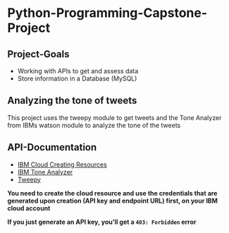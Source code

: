 # Python-Programming-Capstone-Project

## Project-Goals
- Working with APIs to get and assess data
- Store information in a Database (MySQL)

## Analyzing the tone of tweets
This project uses the tweepy module to get tweets and the Tone Analyzer from IBMs watson module to analyze the tone of the tweets

## API-Documentation
- [IBM Cloud Creating Resources](https://cloud.ibm.com/docs/account?topic=account-manage_resource)
- [IBM Tone Analyzer](https://cloud.ibm.com/apidocs/tone-analyzer?code=python#tone)
- [Tweepy](https://docs.tweepy.org/en/v3.10.0/install.html)

 **You need to create the cloud resource and use the credentials that are generated upon creation (API key and endpoint URL) first, on your IBM cloud account**

**If you just generate an API key, you'll get a `403: Forbidden` error**